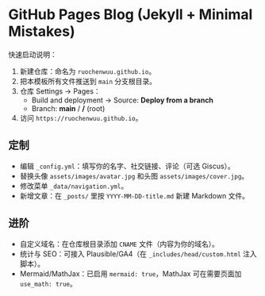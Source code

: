 # GitHub Pages Blog (Jekyll + Minimal Mistakes)

快速启动说明：

1. 新建仓库：命名为 `ruochenwuu.github.io`。
2. 把本模板所有文件推送到 `main` 分支根目录。
3. 仓库 Settings → Pages：
   - Build and deployment → Source: **Deploy from a branch**
   - Branch: **main** / **/** (root)
4. 访问 `https://ruochenwuu.github.io`。

## 定制
- 编辑 `_config.yml`：填写你的名字、社交链接、评论（可选 Giscus）。
- 替换头像 `assets/images/avatar.jpg` 和头图 `assets/images/cover.jpg`。
- 修改菜单 `_data/navigation.yml`。
- 新增文章：在 `_posts/` 里按 `YYYY-MM-DD-title.md` 新建 Markdown 文件。

## 进阶
- 自定义域名：在仓库根目录添加 `CNAME` 文件（内容为你的域名）。
- 统计与 SEO：可接入 Plausible/GA4（在 `_includes/head/custom.html` 注入脚本）。
- Mermaid/MathJax：已启用 `mermaid: true`，MathJax 可在需要页面加 `use_math: true`。

